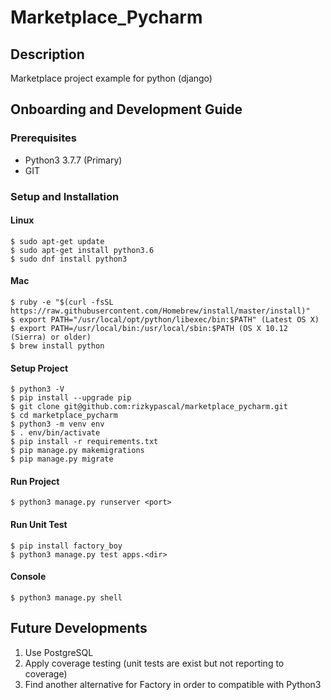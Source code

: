 # Marketplace_Pycharm

## Description
Marketplace project example for python (django)

## Onboarding and Development Guide
### Prerequisites
- Python3 3.7.7 (Primary)
- GIT

### Setup and Installation
#### Linux
```
$ sudo apt-get update
$ sudo apt-get install python3.6
$ sudo dnf install python3
```
#### Mac
```
$ ruby -e "$(curl -fsSL https://raw.githubusercontent.com/Homebrew/install/master/install)"
$ export PATH="/usr/local/opt/python/libexec/bin:$PATH" (Latest OS X)
$ export PATH=/usr/local/bin:/usr/local/sbin:$PATH (OS X 10.12 (Sierra) or older)
$ brew install python
```
#### Setup Project
```
$ python3 -V
$ pip install --upgrade pip
$ git clone git@github.com:rizkypascal/marketplace_pycharm.git
$ cd marketplace_pycharm
$ python3 -m venv env
$ . env/bin/activate
$ pip install -r requirements.txt
$ pip manage.py makemigrations
$ pip manage.py migrate
```
#### Run Project
```
$ python3 manage.py runserver <port>
```
#### Run Unit Test
```
$ pip install factory_boy
$ python3 manage.py test apps.<dir>
```
#### Console
```
$ python3 manage.py shell
```

## Future Developments
1. Use PostgreSQL
2. Apply coverage testing (unit tests are exist but not reporting to coverage)
3. Find another alternative for Factory in order to compatible with Python3